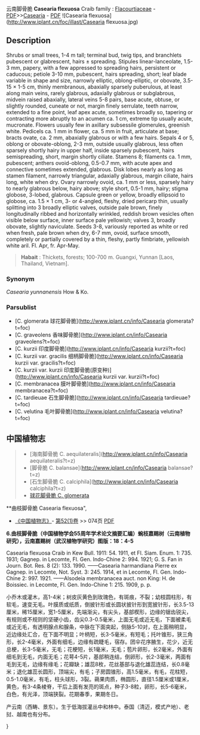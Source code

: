 云南脚骨脆 **Casearia flexuosa** Craib
family : [Flacourtiaceae](http://www.iplant.cn/info/Flacourtiaceae?t=foc) - [PDF](http://www.iplant.cn/foc/pdf/Flacourtiaceae.pdf)>>[Casearia](http://www.iplant.cn/info/Casearia?t=foc) - [PDF](http://www.iplant.cn/foc/pdf/Casearia.pdf)
![Casearia flexuosa](http://www.iplant.cn/foc/illast/Casearia flexuosa.jpg)

## Description

Shrubs or small trees, 1-4 m tall; terminal bud, twig tips, and branchlets pubescent or glabrescent, hairs ± spreading. Stipules linear-lanceolate, 1.5-3 mm, papery, with a few appressed to spreading hairs, persistent or caducous; petiole 3-10 mm, pubescent, hairs spreading, short; leaf blade variable in shape and size, narrowly elliptic, oblong-elliptic, or obovate, 3.5-15 × 1-5 cm, thinly membranous, abaxially sparsely puberulous, at least along main veins, rarely glabrous, adaxially glabrous or subglabrous, midvein raised abaxially, lateral veins 5-8 pairs, base acute, obtuse, or slightly rounded, cuneate or not, margin finely serrulate, teeth narrow, extended to a fine point, leaf apex acute, sometimes broadly so, tapering or contracting more abruptly to an acumen ca. 1 cm, extreme tip usually acute, mucronate. Flowers usually few in axillary subsessile glomerules, greenish white. Pedicels ca. 1 mm in flower, ca. 5 mm in fruit, articulate at base; bracts ovate, ca. 2 mm, abaxially glabrous or with a few hairs. Sepals 4 or 5, oblong or obovate-oblong, 2-3 mm, outside usually glabrous, less often sparsely shortly hairy in upper half, inside sparsely pubescent, hairs semispreading, short, margin shortly ciliate. Stamens 8; filaments ca. 1 mm, pubescent; anthers ovoid-oblong, 0.5-0.7 mm, with acute apex and connective sometimes extended, glabrous. Disk lobes nearly as long as stamen filament, narrowly triangular, adaxially glabrous, margin ciliate, hairs long, white when dry. Ovary narrowly ovoid, ca. 1 mm or less, sparsely hairy to nearly glabrous below, hairy above; style short, 0.5-1 mm, hairy; stigma globose, 3-lobed, glabrous. Capsule green or yellow, broadly ellipsoid to globose, ca. 1.5 × 1 cm, 3- or 4-angled, fleshy, dried pericarp thin, usually splitting into 3 broadly elliptic valves, outside pale brown, finely longitudinally ribbed and horizontally wrinkled, reddish brown vesicles often visible below surface, inner surface pale yellowish; valves 3, broadly obovate, slightly naviculate. Seeds 3-8, variously reported as white or red when fresh, pale brown when dry, 6-7 mm, ovoid, surface smooth, completely or partially covered by a thin, fleshy, partly fimbriate, yellowish white aril. Fl. Apr, fr. Apr-May.


> **Habait** : 
> Thickets, forests; 100-700 m. Guangxi, Yunnan [Laos, Thailand, Vietnam].

### Synonym
*Casearia yunnanensis* How & Ko.

### Parsublist

* [C.  glomerata  球花脚骨脆](http://www.iplant.cn/info/Casearia glomerata?t=foc)
* [C.  graveolens  香味脚骨脆](http://www.iplant.cn/info/Casearia graveolens?t=foc)
* [C.  kurzii  印度脚骨脆](http://www.iplant.cn/info/Casearia kurzii?t=foc)
* [C.  kurzii var. gracilis  细柄脚骨脆](http://www.iplant.cn/info/Casearia kurzii var. gracilis?t=foc)
* [C.  kurzii var. kurzii  印度脚骨脆(原变种)](http://www.iplant.cn/info/Casearia kurzii var. kurzii?t=foc)
* [C.  membranacea  膜叶脚骨脆](http://www.iplant.cn/info/Casearia membranacea?t=foc)
* [C.  tardieuae  石生脚骨脆](http://www.iplant.cn/info/Casearia tardieuae?t=foc)
* [C.  velutina  毛叶脚骨脆](http://www.iplant.cn/info/Casearia velutina?t=foc)


## 中国植物志

> * [海南脚骨脆  C.  aequilateralis](http://www.iplant.cn/info/Casearia aequilateralis?t=z)
> * [脚骨脆  C.  balansae](http://www.iplant.cn/info/Casearia balansae?t=z)
> * [石生脚骨脆  C.  calciphila](http://www.iplant.cn/info/Casearia calciphila?t=z)
> * [球花脚骨脆  C.  glomerata](Casearia-glomerata-球花脚骨脆.md)


**曲枝脚骨脆 Casearia flexuosa",

* [《中国植物志》](http://www.iplant.cn/frps)- [第52(1)卷](http://www.iplant.cn/frps/vol/52(1)) >> 074页 [PDF](http://www.iplant.cn/frps/pdf/52(1)/074a.PDF)


**6.曲枝脚骨脆（中国植物学会55周年学术论文摘要汇编）蜿枝嘉赐树（云南植物研究），云南嘉赐树（武汉植物学研究）图版：18：4-5**

Casearia flexuosa Craib in Kew Bull. 1911: 54. 1911, et Fl. Siam. Enum. 1: 735. 1931; Gagnep. in Lecomte, Fl. Gen. Indo-Chine 2: 994. 1921; G. S. Fan in Journ. Bot. Res. 8 (2): 133. 1990. ——Casearia harmandiana Pierre ex Gagnep. in Lecomte, Not. Syst. 3: 245. 1914, et in Lecomte, Fl. Gen. Indo-Chine 2: 997. 1921. ——Alsodeia membranacea auct. non King: H. de Boissiec. in Lecomte, Fl. Gen. Indo-Chine 1: 215. 1909, p. p.

小乔木或灌木，高1-4米；树皮灰黄色到玫瑰色，有斑痕，不裂；幼枝圆柱形，有软毛，速变无毛。叶膜质或纸质，倒披针形或长圆状披针形到宽披针形，长3.5-13厘米，稀15厘米，宽1-5厘米，先端渐尖，有尖头，基部楔形，边缘的锯齿锐尖，有规则或不规则的坚硬小齿，齿尖0.3-0.5毫米，上面无毛或近无毛，下面被柔毛或近无毛，有透明腺点和腺条，中脉在下面突起，侧脉5-10对，在上面稍明显，近边缘处汇合，在下面不明显；叶柄短，长3-5毫米，有短毛；托叶锥形，狭三角形，长2-4毫米，外面有细毛，边缘有疏睫毛，宿存。团伞花序腋生，花少，近无总梗，长3-5毫米，无毛；花梗短，长1毫米，无毛；苞片卵形，长2毫米，外面有细毛到无毛，内面无毛；花萼4-5片，基部稍连结，倒卵形，长2-3毫米，两面有毛到无毛，边缘有缘毛；花瓣缺；雄蕊8枚，花丝基部与退化雄蕊连结，长0.8毫米；退化雄蕊长圆形，顶端尖，有毛；子房圆锥形，高1.5毫米，有毛，花柱短，0.5-1.0毫米，有毛，柱头球形，3裂。蒴果肉质，椭圆形，直径1.5厘米或1厘米，黄色，有3-4条棱脊，干后上面有发亮的斑点，种子3-8粒，卵形，长5-6毫米，白色，有光泽，顶端狭裂。花期春季，果期冬日。

产云南（西畴、景东）。生于低海拔灌丛中和林中。泰国（清迈，模式产地）、老挝、越南也有分布。

}
